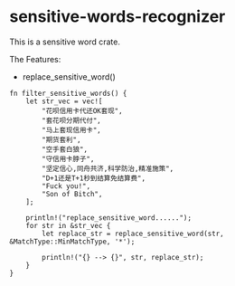 # sensitive-words-recognizer

This is a sensitive word crate.

The Features:

- replace_sensitive_word()

```
fn filter_sensitive_words() {
    let str_vec = vec![
        "花呗信用卡代还OK套现",
        "套花呗分期代付",
        "马上套现信用卡",
        "期货套利",
        "空手套白狼",
        "守信用卡脖子",
        "坚定信心,同舟共济,科学防治,精准施策",
        "D+1还是T+1秒到结算免结算费",
        "Fuck you!",
        "Son of Bitch",
    ];

    println!("replace_sensitive_word......");
    for str in &str_vec {
        let replace_str = replace_sensitive_word(str, &MatchType::MinMatchType, '*');

        println!("{} --> {}", str, replace_str);
    }
}
```